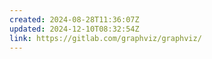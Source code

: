```yaml
---
created: 2024-08-28T11:36:07Z
updated: 2024-12-10T08:32:54Z
link: https://gitlab.com/graphviz/graphviz/
---
```

